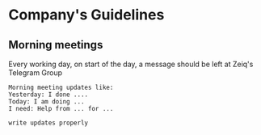 # Company's Guidelines

## Morning meetings

Every working day, on start of the day, a message should be left at Zeiq's Telegram Group

```
Morning meeting updates like:
Yesterday: I done ....
Today: I am doing ...
I need: Help from ... for ...

write updates properly
```
